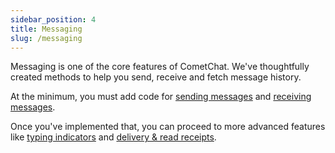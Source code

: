 ```yaml
---
sidebar_position: 4
title: Messaging
slug: /messaging
---
```


Messaging is one of the core features of CometChat. We've thoughtfully created methods to help you send, receive and fetch message history.

At the minimum, you must add code for [sending messages](./send-a-message) and [receiving messages](./receive-a-message).

Once you've implemented that, you can proceed to more advanced features like [typing indicators](./typing-indicators) and [delivery & read receipts](./delivery-read-receipts).
